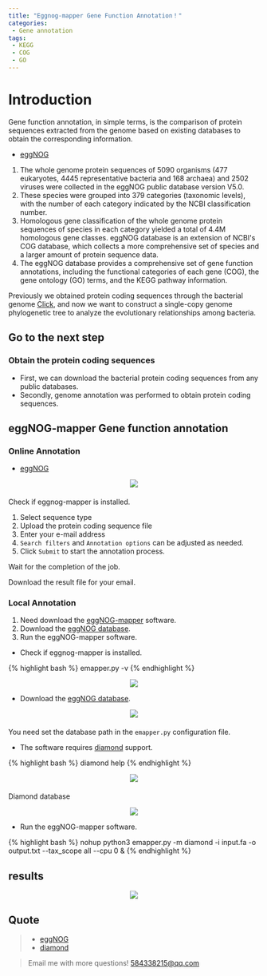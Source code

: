 ```yaml
---
title: "Eggnog-mapper Gene Function Annotation！"
categories: 
 - Gene annotation
tags: 
 - KEGG
 - COG
 - GO
---
```


# Introduction

Gene function annotation, in simple terms, is the comparison of protein sequences extracted from the genome based on existing databases to obtain the corresponding information.

- [eggNOG][eggNOG-doc]
1. The whole genome protein sequences of 5090 organisms (477 eukaryotes, 4445 representative bacteria and 168 archaea) and 2502 viruses were collected in the eggNOG public database version V5.0. 
2. These species were grouped into 379 categories (taxonomic levels), with the number of each category indicated by the NCBI classification number. 
3. Homologous gene classification of the whole genome protein sequences of species in each category yielded a total of 4.4M homologous gene classes. eggNOG database is an extension of NCBI's COG database, which collects a more comprehensive set of species and a larger amount of protein sequence data.
4. The eggNOG database provides a comprehensive set of gene function annotations, including the functional categories of each gene (COG), the gene ontology (GO) terms, and the KEGG pathway information.

Previously we obtained protein coding sequences through the bacterial genome [Click][ga-doc], and now we want to construct a single-copy genome phylogenetic tree to analyze the evolutionary relationships among bacteria.

## Go to the next step

### Obtain the protein coding sequences

- First, we can download the bacterial protein coding sequences from any public databases.
- Secondly, genome annotation was performed to obtain protein coding sequences.

##  eggNOG-mapper Gene function annotation

### Online Annotation

- [eggNOG][eggNOG-doc]

<div style="text-align: center; margin-bottom: 20px">
  <img src="https://mengqy2022.github.io/assets/images/2024-10-26-eggnog-mapper-1.png"/>
</div>

Check if eggnog-mapper is installed.
1. Select sequence type
2. Upload the protein coding sequence file
3. Enter your e-mail address
4. `Search filters` and `Annotation options` can be adjusted as needed.
5. Click `Submit` to start the annotation process.

Wait for the completion of the job.

Download the result file for your email.

### Local Annotation

1. Need download the [eggNOG-mapper][eggNOG-mapper-doc] software.
2. Download the [eggNOG database][eggNOG-database].
3. Run the eggNOG-mapper software.

- Check if eggnog-mapper is installed.

{% highlight bash %}
emapper.py -v
{% endhighlight %}

<div style="text-align: center">
  <img src="https://mengqy2022.github.io/assets/images/2024-10-26-eggnog-mapper-2.png"/>
</div>

- Download the [eggNOG database][eggNOG-database].

<div style="text-align: center; margin-bottom: 20px">
  <img src="https://mengqy2022.github.io/assets/images/2024-10-26-eggnog-mapper-3.png"/>
</div>

You need set the database path in the `emapper.py` configuration file.

- The software requires [diamond][diamond-doc] support.

{% highlight bash %}
diamond help
{% endhighlight %}

<div style="text-align: center; margin-bottom: 20px">
  <img src="https://mengqy2022.github.io/assets/images/2024-10-26-eggnog-mapper-4.png"/>
</div>

Diamond database

<div style="text-align: center;">
  <img src="https://mengqy2022.github.io/assets/images/2024-10-26-eggnog-mapper-5.png"/>
</div>

- Run the eggNOG-mapper software.

{% highlight bash %}
nohup python3 emapper.py -m diamond -i input.fa -o output.txt --tax_scope all --cpu 0 &
{% endhighlight %}

## results

<div style="text-align: center;">
  <img src="https://mengqy2022.github.io/assets/images/2024-10-26-eggnog-mapper-6.png"/>
</div>

## Quote 

> - [eggNOG][eggNOG-doc]
> - [diamond][diamond-doc]

> Email me with more questions!
> 584338215@qq.com

[eggNOG-doc]: http://eggnog-mapper.embl.de/
[ga-doc]: https://mengqy2022.github.io/genomics/genome-annotation/
[eggNOG-mapper-doc]: https://github.com/eggnogdb/eggnog-mapper
[eggNOG-database]: http://eggnog5.embl.de/download/emapperdb-5.0.2/
[diamond-doc]: https://github.com/bbuchfink/diamond

<script src="https://giscus.app/client.js"
        data-repo="mengqy2022/mengqy2022.github.io"
        data-repo-id="R_kgDONFQ-nw"
        data-category="Announcements"
        data-category-id="DIC_kwDONFQ-n84CjtiY"
        data-mapping="pathname"
        data-strict="0"
        data-reactions-enabled="1"
        data-emit-metadata="0"
        data-input-position="bottom"
        data-theme="dark_high_contrast"
        data-lang="zh-CN"
        crossorigin="anonymous"
        async>
</script>